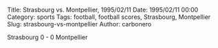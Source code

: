 Title: Strasbourg vs. Montpellier, 1995/02/11
Date: 1995/02/11 00:00
Category: sports
Tags: football, football scores, Strasbourg, Montpellier
Slug: strasbourg-vs-montpellier
Author: carbonero


Strasbourg 0 - 0 Montpellier
